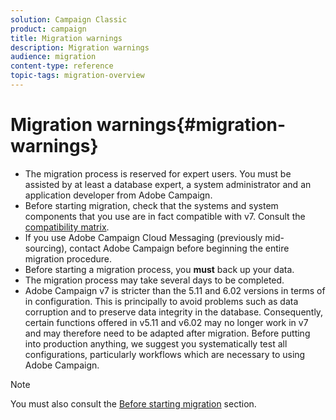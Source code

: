 ```yaml
---
solution: Campaign Classic
product: campaign
title: Migration warnings
description: Migration warnings
audience: migration
content-type: reference
topic-tags: migration-overview
---
```


# Migration warnings{#migration-warnings}

* The migration process is reserved for expert users. You must be assisted by at least a database expert, a system administrator and an application developer from Adobe Campaign.
* Before starting migration, check that the systems and system components that you use are in fact compatible with v7. Consult the [compatibility matrix](../../rn/using/compatibility-matrix.md).
* If you use Adobe Campaign Cloud Messaging (previously mid-sourcing), contact Adobe Campaign before beginning the entire migration procedure.
* Before starting a migration process, you **must** back up your data.
* The migration process may take several days to be completed.
* Adobe Campaign v7 is stricter than the 5.11 and 6.02 versions in terms of in configuration. This is principally to avoid problems such as data corruption and to preserve data integrity in the database. Consequently, certain functions offered in v5.11 and v6.02 may no longer work in v7 and may therefore need to be adapted after migration. Before putting into production anything, we suggest you systematically test all configurations, particularly workflows which are necessary to using Adobe Campaign.

>[!NOTE]
>
>You must also consult the [Before starting migration](../../migration/using/before-starting-migration.md) section.

